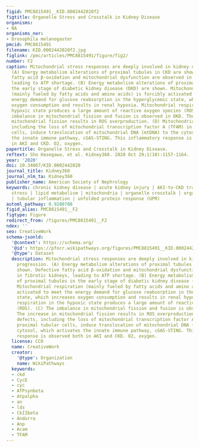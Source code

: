 ```yaml
---
figid: PMC8815491__KID.0002442020f2
figtitle: Organelle Stress and Crosstalk in Kidney Disease
organisms:
- NA
organisms_ner:
- Drosophila melanogaster
pmcid: PMC8815491
filename: KID.0002442020f2.jpg
figlink: /pmc/articles/PMC8815491/figure/fig2/
number: F2
caption: Mitochondrial stress responses are deeply involved in kidney disease progression.
  (A) Energy metabolism alterations of proximal tubules in CKD are shown. Defective
  fatty acid β-oxidation and mitochondrial dysfunction are observed in fibrotic kidneys,
  leading to ATP shortage. (B) Energy metabolism alterations of proximal tubules in
  the early stage of diabetic kidney disease (DKD) are shown. Mitochondrial respiration
  (mainly fueled by fatty acids and amino acids) is forcibly activated to meet the
  energy demand for glucose reabsorption in the hyperglycemic state, which increases
  oxygen consumption and results in renal hypoxia. Mitochondrial respiration in the
  hypoxic state produces a large amount of reactive oxygen species (ROS). (C) The
  imbalance in mitochondrial fission and fusion is observed in DKD. The increase in
  mitochondrial fission results in ROS overproduction. (D) Mitochondrial defects,
  including the loss of mitochondrial transcription factor A (TFAM) in proximal tubular
  cells, induce translocation of mitochondrial DNA (mtDNA) to the cytosol, which activates
  the innate immune pathway, cGAS-STING. This inflammatory response is observed both
  in AKI and CKD. O2, oxygen.
papertitle: Organelle Stress and Crosstalk in Kidney Disease.
reftext: Sho Hasegawa, et al. Kidney360. 2020 Oct 29;1(10):1157-1164.
year: '2020'
doi: 10.34067/KID.0002442020
journal_title: Kidney360
journal_nlm_ta: Kidney360
publisher_name: American Society of Nephrology
keywords: chronic kidney disease | acute kidney injury | AKI-to-CKD transition | ER
  stress | lipid metabolism | mitochondria | organelle crosstalk | organelle stress
  | tubular inflammation | unfolded protein response (UPR)
automl_pathway: 0.9280708
figid_alias: PMC8815491__F2
figtype: Figure
redirect_from: /figures/PMC8815491__F2
ndex: ''
seo: CreativeWork
schema-jsonld:
  '@context': https://schema.org/
  '@id': https://pfocr.wikipathways.org/figures/PMC8815491__KID.0002442020f2.html
  '@type': Dataset
  description: Mitochondrial stress responses are deeply involved in kidney disease
    progression. (A) Energy metabolism alterations of proximal tubules in CKD are
    shown. Defective fatty acid β-oxidation and mitochondrial dysfunction are observed
    in fibrotic kidneys, leading to ATP shortage. (B) Energy metabolism alterations
    of proximal tubules in the early stage of diabetic kidney disease (DKD) are shown.
    Mitochondrial respiration (mainly fueled by fatty acids and amino acids) is forcibly
    activated to meet the energy demand for glucose reabsorption in the hyperglycemic
    state, which increases oxygen consumption and results in renal hypoxia. Mitochondrial
    respiration in the hypoxic state produces a large amount of reactive oxygen species
    (ROS). (C) The imbalance in mitochondrial fission and fusion is observed in DKD.
    The increase in mitochondrial fission results in ROS overproduction. (D) Mitochondrial
    defects, including the loss of mitochondrial transcription factor A (TFAM) in
    proximal tubular cells, induce translocation of mitochondrial DNA (mtDNA) to the
    cytosol, which activates the innate immune pathway, cGAS-STING. This inflammatory
    response is observed both in AKI and CKD. O2, oxygen.
  license: CC0
  name: CreativeWork
  creator:
    '@type': Organization
    name: WikiPathways
  keywords:
  - ckd
  - CycE
  - cyc
  - ATPsynbeta
  - Atpalpha
  - an
  - lds
  - CkIIbeta
  - Andorra
  - Anp
  - Acam
  - TFAM
---
```

